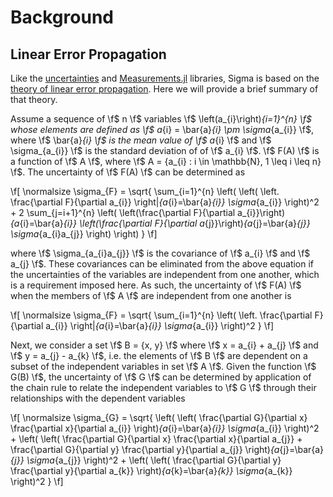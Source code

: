 # Background

## Linear Error Propagation

Like the [uncertainties](https://github.com/lmfit/uncertainties) and
[Measurements.jl](https://github.com/JuliaPhysics/Measurements.jl) libraries,
Sigma is based on the 
[theory of linear error propagation](https://en.wikipedia.org/wiki/Propagation_of_uncertainty). Here we will provide a brief summary of that 
theory.

Assume a sequence of \f$ n \f$ variables \f$ \left(a_{i}\right)_{i=1}^{n} \f$
whose elements are defined as \f$ a_{i} = \bar{a}_{i} \pm \sigma_{a_{i}} \f$, where 
\f$ \bar{a}_{i} \f$ is the mean value of \f$ a_{i} \f$ 
and \f$ \sigma_{a_{i}} \f$ is the standard deviation of of \f$ a_{i} \f$.
\f$ F(A) \f$ is a function of \f$ A \f$, where
\f$ A = \{a_{i} : i \in \mathbb{N}, 1 \leq i \leq n\} \f$.
The uncertainty of \f$ F(A) \f$ can be determined as 

\f[ \normalsize
\sigma_{F} = 
\sqrt{
  \sum_{i=1}^{n} \left(
    \left(
      \left.
        \frac{\partial F}{\partial a_{i}}
      \right|_{a_{i}=\bar{a}_{i}} \sigma_{a_{i}}
    \right)^2 + 
    2 \sum_{j=i+1}^{n} \left(
      \left(\frac{\partial F}{\partial a_{i}}\right)_{a_{i}=\bar{a}_{i}} 
      \left(\frac{\partial F}{\partial a_{j}}\right)_{a_{j}=\bar{a}_{j}}
      \sigma_{a_{i}a_{j}}
    \right)
  \right)
}
\f]

where \f$ \sigma_{a_{i}a_{j}} \f$ is the covariance of \f$ a_{i} \f$
and \f$ a_{j} \f$. These covariances can be eliminated from the above equation
if the uncertainties of the variables are independent from one another, which
is a requirement imposed here. As such, the uncertainty of \f$ F(A) \f$ when
the members of \f$ A \f$ are independent from one another is

\f[ \normalsize
\sigma_{F} = 
\sqrt{
  \sum_{i=1}^{n} \left(
    \left.
      \frac{\partial F}{\partial a_{i}}
    \right|_{a_{i}=\bar{a}_{i}} \sigma_{a_{i}}
  \right)^2
}
\f]

Next, we consider a set \f$ B = \{x, y\} \f$ where \f$ x = a_{i} + a_{j} \f$ and
\f$ y = a_{j} - a_{k} \f$, i.e. the elements of \f$ B \f$ are dependent
on a subset of the independent variables in set \f$ A \f$. Given the function 
\f$ G(B) \f$, the uncertainty of \f$ G \f$ can be determined by application of 
the chain rule to relate the independent variables to \f$ G \f$ through their
relationships with the dependent variables

\f[ \normalsize
\sigma_{G} = 
\sqrt{
  \left(
    \left(
      \frac{\partial G}{\partial x}
      \frac{\partial x}{\partial a_{i}}
    \right)_{a_{i}=\bar{a}_{i}} \sigma_{a_{i}}
  \right)^2 +
  \left(
    \left(
      \frac{\partial G}{\partial x}
      \frac{\partial x}{\partial a_{j}}
      +
      \frac{\partial G}{\partial y}
      \frac{\partial y}{\partial a_{j}}
    \right)_{a_{j}=\bar{a}_{j}} \sigma_{a_{j}}
  \right)^2 +
  \left(
    \left(
      \frac{\partial G}{\partial y}
      \frac{\partial y}{\partial a_{k}}
    \right)_{a_{k}=\bar{a}_{k}} \sigma_{a_{k}}
  \right)^2
}
\f]
